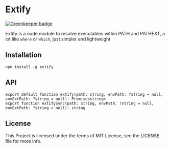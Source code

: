 Extify
=====

[![Greenkeeper badge](https://badges.greenkeeper.io/steelbrain/extify.svg)](https://greenkeeper.io/)

Extify is a node module to resolve executables within PATH and PATHEXT, a lot like `where` or `which`, just simpler and lightweight

## Installation
```
npm install -g extify
```

## API
```
export default function extify(path: string, envPath: ?string = null, envExtPath: ?string = null): Promise<string>
export function extifySync(path: string, envPath: ?string = null, envExtPath: ?string = null): string
```

## License

This Project is licensed under the terms of MIT License, see the LICENSE file for more info.
